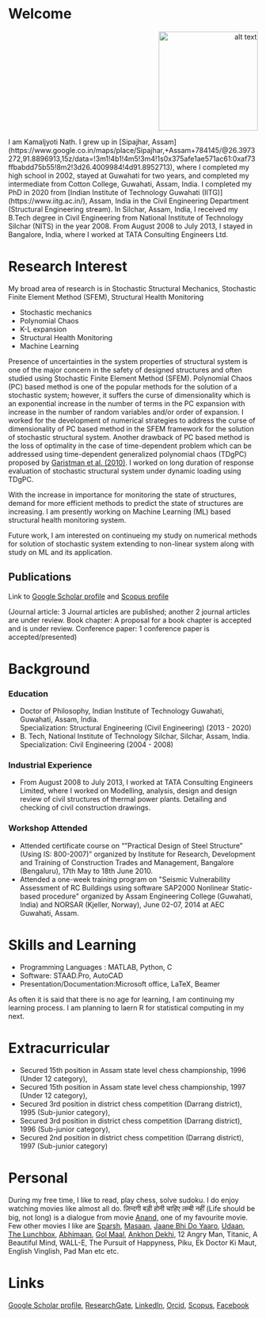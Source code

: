 # Welcome 
<p align="right">
<img src="https://user-images.githubusercontent.com/75487639/101278081-f35a9780-37de-11eb-8f8f-99fafed90c2e.jpg" alt="alt text" width="200" height="200" aligh="right">
</p>
I am Kamaljyoti Nath. I grew up in [Sipajhar, Assam](https://www.google.co.in/maps/place/Sipajhar,+Assam+784145/@26.3973272,91.8896913,15z/data=!3m1!4b1!4m5!3m4!1s0x375afe1ae571ac61:0xaf73ffbabdd75b55!8m2!3d26.4009984!4d91.8952713), where I completed my high school in 2002, stayed at Guwahati for two years, and completed my intermediate from Cotton College, Guwahati, Assam, India. I completed my PhD in 2020 from [Indian Institute of Technology Guwahati (IITG)](https://www.iitg.ac.in/), Assam, India in the Civil Engineering Department (Structural Engineering stream). In Silchar, Assam, India, I received my B.Tech degree in Civil Engineering from National Institute of Technology Silchar (NITS) in the year 2008. From August 2008 to July 2013, I stayed in Bangalore, India, where I worked at TATA Consulting Engineers Ltd.
 
# Research Interest
My broad area of research is in Stochastic Structural Mechanics, Stochastic Finite Element Method (SFEM), Structural Health Monitoring
- Stochastic mechanics
- Polynomial Chaos
- K-L expansion
- Structural Health Monitoring
- Machine Learning

Presence of uncertainties in the system properties of structural system is one of the major concern in the safety of designed structures and often studied using Stochastic Finite Element Method (SFEM). Polynomial Chaos (PC) based method is one of the popular methods for the solution of a stochastic system; however, it suffers the curse of dimensionality which is an exponential increase in the number of terms in the PC expansion with increase in the number of random variables and/or order of expansion. I worked for the development of numerical strategies to address the curse of dimensionality of PC based method in the SFEM framework for the solution of stochastic structural system. Another drawback of PC based method is the loss of optimality in the case of time-dependent problem which can be addressed using time-dependent generalized polynomial chaos (TDgPC) proposed by [Garistman et al. (2010)](https://www.sciencedirect.com/science/article/pii/S0021999110004134). I worked on long duration of response evaluation of stochastic structural system under dynamic loading using TDgPC.

With the increase in importance for monitoring the state of structures, demand for more efficient methods to predict the state of structures are increasing. I am presently working on Machine Learning (ML) based structural health monitoring system.

Future work, I am interested on continueing my study on numerical methods for solution of stochastic system extending to non-linear system along with study on ML and its application. 


## Publications

Link to [Google Scholar profile](https://scholar.google.co.in/citations?user=U9Vf1IwAAAAJ&hl=en) and [Scopus profile](https://www.scopus.com/authid/detail.uri?authorId=57072835400)

(Journal article: 3 Journal articles are published; another 2 journal articles are under review. Book chapter: A proposal for a book chapter is accepted and is under review. Conference paper: 1 conference paper is accepted/presented)

# Background
### Education
- Doctor of Philosophy, Indian Institute of Technology Guwahati, Guwahati, Assam, India.  
  Specialization: Structural Engineering (Civil Engineering) (2013 - 2020)
- B. Tech, National Institute of Technology Silchar, Silchar, Assam, India. Specialization: Civil Engineering (2004 - 2008)

### Industrial Experience

- From August 2008 to July 2013, I worked at TATA Consulting Engineers Limited, where I worked on Modelling, analysis, design and design review of civil structures of
thermal power plants. Detailing and checking of civil construction drawings.

### Workshop Attended
- Attended certificate course on “”Practical Design of Steel Structure” (Using IS: 800-2007)” organized by Institute for Research, Development and Training of Construction Trades and Management, Bangalore (Bengaluru), 17th May to 18th June 2010.
- Attended a one-week training program on "Seismic Vulnerability Assessment of RC Buildings using software SAP2000 Nonlinear Static-based procedure" organized by Assam Engineering College (Guwahati, India) and NORSAR (Kjeller, Norway), June 02-07, 2014 at AEC Guwahati, Assam.

#  Skills and Learning
- Programming Languages : MATLAB, Python, C
- Software: STAAD.Pro, AutoCAD
- Presentation/Documentation:Microsoft office, LaTeX, Beamer

As often it is said that there is no age for learning, I am continuing my learning process. I am planning to laern R for statistical computing in my next.

# Extracurricular
- Secured 15th  position in Assam state level chess championship, 1996 (Under 12 category), 
- Secured 15th  position in Assam state level chess championship, 1997 (Under 12 category), 
- Secured 3rd  position in district chess competition (Darrang district), 1995 (Sub-junior category), 
- Secured 3rd position in district chess competition (Darrang district), 1996 (Sub-junior category),
- Secured 2nd position in district chess competition (Darrang district), 1997 (Sub-junior category)


# Personal
During my free time, I like to read, play chess, solve sudoku. I do enjoy watching movies like almost all do. ज़िन्दगी बड़ी होनी चाहिए लम्बी नहीं (Life should be big, not long) is a dialogue from movie [Anand](https://www.imdb.com/title/tt0066763/), one of my favourite movie. Few other movies I like are [Sparsh](https://www.imdb.com/title/tt0079938/), [Masaan](https://www.imdb.com/title/tt4635372/), [Jaane Bhi Do Yaaro](https://www.imdb.com/title/tt0085743/), [Udaan](https://www.imdb.com/title/tt1639426/), [The Lunchbox](https://www.imdb.com/title/tt2350496/), [Abhimaan](https://www.imdb.com/title/tt0069671/), [Gol Maal](https://www.imdb.com/title/tt0079221/), [Ankhon Dekhi](https://www.imdb.com/title/tt3614516/), 12 Angry Man, Titanic, A Beautiful Mind, WALL-E, The Pursuit of Happyness, Piku, Ek Doctor Ki Maut, English Vinglish, Pad Man etc etc.

# Links
[Google Scholar profile](https://scholar.google.co.in/citations?user=U9Vf1IwAAAAJ&hl=en), [ResearchGate](https://www.researchgate.net/profile/Kamaljyoti_Nath2), [LinkedIn](https://www.linkedin.com/in/kamaljyoti-nath-8a058567/), [Orcid](https://orcid.org/0000-0002-5946-6329), [Scopus](https://www.scopus.com/authid/detail.uri?authorId=57072835400), [Facebook](https://www.facebook.com/nath.kamaljyoti/)
